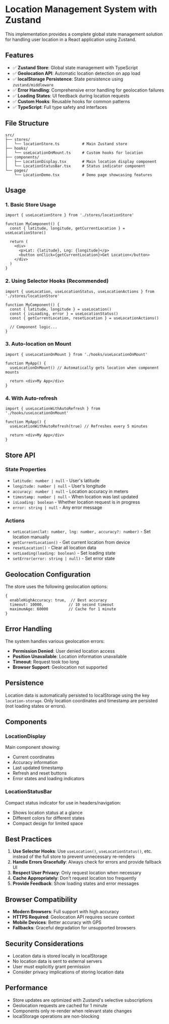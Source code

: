 # Location Management System with Zustand

This implementation provides a complete global state management solution for handling user location in a React application using Zustand.

## Features

- ✅ **Zustand Store**: Global state management with TypeScript
- ✅ **Geolocation API**: Automatic location detection on app load
- ✅ **localStorage Persistence**: State persistence using `zustand/middleware`
- ✅ **Error Handling**: Comprehensive error handling for geolocation failures
- ✅ **Loading States**: UI feedback during location requests
- ✅ **Custom Hooks**: Reusable hooks for common patterns
- ✅ **TypeScript**: Full type safety and interfaces

## File Structure

```
src/
├── stores/
│   └── locationStore.ts          # Main Zustand store
├── hooks/
│   └── useLocationOnMount.ts     # Custom hooks for location
├── components/
│   ├── LocationDisplay.tsx       # Main location display component
│   └── LocationStatusBar.tsx     # Status indicator component
└── pages/
    └── LocationDemo.tsx          # Demo page showcasing features
```

## Usage

### 1. Basic Store Usage

```tsx
import { useLocationStore } from './stores/locationStore'

function MyComponent() {
  const { latitude, longitude, getCurrentLocation } = useLocationStore()
  
  return (
    <div>
      <p>Lat: {latitude}, Lng: {longitude}</p>
      <button onClick={getCurrentLocation}>Get Location</button>
    </div>
  )
}
```

### 2. Using Selector Hooks (Recommended)

```tsx
import { useLocation, useLocationStatus, useLocationActions } from './stores/locationStore'

function MyComponent() {
  const { latitude, longitude } = useLocation()
  const { isLoading, error } = useLocationStatus()
  const { getCurrentLocation, resetLocation } = useLocationActions()
  
  // Component logic...
}
```

### 3. Auto-location on Mount

```tsx
import { useLocationOnMount } from './hooks/useLocationOnMount'

function MyApp() {
  useLocationOnMount() // Automatically gets location when component mounts
  
  return <div>My App</div>
}
```

### 4. With Auto-refresh

```tsx
import { useLocationWithAutoRefresh } from './hooks/useLocationOnMount'

function MyApp() {
  useLocationWithAutoRefresh(true) // Refreshes every 5 minutes
  
  return <div>My App</div>
}
```

## Store API

### State Properties

- `latitude: number | null` - User's latitude
- `longitude: number | null` - User's longitude  
- `accuracy: number | null` - Location accuracy in meters
- `timestamp: number | null` - When location was last updated
- `isLoading: boolean` - Whether location request is in progress
- `error: string | null` - Any error message

### Actions

- `setLocation(lat: number, lng: number, accuracy?: number)` - Set location manually
- `getCurrentLocation()` - Get current location from device
- `resetLocation()` - Clear all location data
- `setLoading(loading: boolean)` - Set loading state
- `setError(error: string | null)` - Set error state

## Geolocation Configuration

The store uses the following geolocation options:

```tsx
{
  enableHighAccuracy: true,  // Best accuracy
  timeout: 10000,           // 10 second timeout
  maximumAge: 60000         // Cache for 1 minute
}
```

## Error Handling

The system handles various geolocation errors:

- **Permission Denied**: User denied location access
- **Position Unavailable**: Location information unavailable
- **Timeout**: Request took too long
- **Browser Support**: Geolocation not supported

## Persistence

Location data is automatically persisted to localStorage using the key `location-storage`. Only location coordinates and timestamp are persisted (not loading states or errors).

## Components

### LocationDisplay

Main component showing:
- Current coordinates
- Accuracy information
- Last updated timestamp
- Refresh and reset buttons
- Error states and loading indicators

### LocationStatusBar

Compact status indicator for use in headers/navigation:
- Shows location status at a glance
- Different colors for different states
- Compact design for limited space

## Best Practices

1. **Use Selector Hooks**: Use `useLocation()`, `useLocationStatus()`, etc. instead of the full store to prevent unnecessary re-renders
2. **Handle Errors Gracefully**: Always check for errors and provide fallback UI
3. **Respect User Privacy**: Only request location when necessary
4. **Cache Appropriately**: Don't request location too frequently
5. **Provide Feedback**: Show loading states and error messages

## Browser Compatibility

- **Modern Browsers**: Full support with high accuracy
- **HTTPS Required**: Geolocation API requires secure context
- **Mobile Devices**: Better accuracy with GPS
- **Fallbacks**: Graceful degradation for unsupported browsers

## Security Considerations

- Location data is stored locally in localStorage
- No location data is sent to external servers
- User must explicitly grant permission
- Consider privacy implications of storing location data

## Performance

- Store updates are optimized with Zustand's selective subscriptions
- Geolocation requests are cached for 1 minute
- Components only re-render when relevant state changes
- localStorage operations are non-blocking
